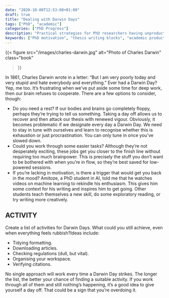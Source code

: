 ```yaml
---
date: "2020-10-08T12:53:08+01:00"
draft: true
title: "Dealing with Darwin Days"
tags: ["PhD", "academic"]
categories: ["PhD Progress"]
description: "Practical strategies for PhD researchers having unproductive 'Darwin Days' when motivation fails. Learn how to recognize when you need rest versus when to work through easier tasks to maintain thesis progress."
keywords: ["PhD motivation", "thesis writing blocks", "academic productivity", "research burnout", "PhD mental health", "writing motivation", "doctoral study tips", "academic procrastination", "thesis progress", "PhD wellness"]
---
```


{{< figure
  src="/images/charles-darwin.jpg"
  alt="Photo of Charles Darwin"
  class="book"
>}}

In 1861, Charles Darwin wrote in a letter: “But I am very poorly today and very stupid and hate everybody and everything.” Ever had a Darwin Day? Yep, me too. It’s frustrating when we’ve put aside some time for deep work, then our brain refuses to cooperate. There are a few options to consider, though:

- Do you need a rest? If our bodies and brains go completely floppy, perhaps they’re trying to tell us something. Taking a day off allows us to recover and then attack our thesis with renewed vigour. Obviously, it becomes problematic if we designate every day a Darwin Day. We need to stay in tune with ourselves and learn to recognise whether this is exhaustion or just procrastination. You can only tune in once you’ve slowed down.
- Could you work through some easier tasks? Although they’re not desperately exciting, these jobs get you closer to the finish line without requiring too much brainpower. This is precisely the stuff you don’t want to be bothered with when you’re in flow, so they’re best saved for low-powered sessions.
- If you’re lacking in motivation, is there a trigger that would get you back in the mood? Amitoze, a PhD student in AI, told me that he watches videos on machine learning to rekindle his enthusiasm. This gives him some context for his writing and inspires him to get going. Other students teach themselves a new skill, do some exploratory reading, or try writing more creatively.

## ACTIVITY

Create a list of activities for Darwin Days. What could you still achieve, even when everything feels rubbish?Ideas include:

- Tidying formatting.
- Downloading articles.
- Checking regulations (dull, but vital).
- Organising your workspace.
- Verifying citations.

No single approach will work every time a Darwin Day strikes. The longer the list, the better your chance of finding a suitable activity. If you work through all of them and still nothing’s happening, it’s a good idea to give yourself a day off. That could be a sign that you’re overdoing it.
